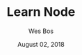 ---
date: August 02, 2018
title: Learn Node
author: Wes Bos
link: https://learnnode.com
description: Through this premium course, Wes Bos is teaching fullstack JavaScript, front to back. Under Wes' guidance you will create a production ready local reviews app. MongoDB, Express, Authentication, Pug and many other great technologies await you in this training.
image: "learn-node.png"
tags:
- courses
- javascript
- node

# ================================
# ARTICLE TAGS AVAILABLE
# ================================
# - courses
# ================================
---